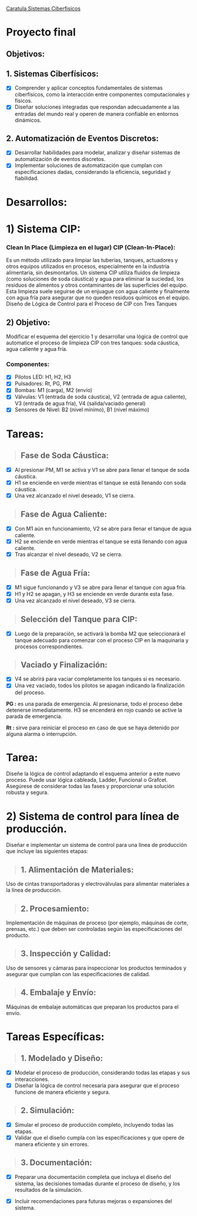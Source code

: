 

[Caratula Sistemas Ciberfisicos](https://github.com/guelo2019/Sistemas-Ciberfisico---Proyecto-Final/assets/46485082/ac6a776a-db37-4186-93d5-7699ca5dcc99)


# Proyecto final
## Objetivos: 

## 1. **Sistemas Ciberfísicos:** 
- [x] Comprender y aplicar conceptos fundamentales de sistemas ciberfísicos, como la interacción entre componentes computacionales y físicos. 
- [x] Diseñar soluciones integradas que respondan adecuadamente a las entradas del mundo real y operen de manera confiable en entornos dinámicos.
 
## 2. **Automatización de Eventos Discretos:** 
- [x] Desarrollar habilidades para modelar, analizar y diseñar sistemas de automatización de eventos discretos. 
- [x] Implementar soluciones de automatización que cumplan con especificaciones dadas, considerando la eficiencia, seguridad y fiabilidad. 

##

# Desarrollos:

# 1) **Sistema CIP:** 

### Clean In Place (Limpieza en el lugar) CIP (Clean-In-Place):

Es un método utilizado para limpiar las tuberías, tanques, actuadores y otros equipos utilizados en procesos, especialmente en la industria alimentaria, sin desmontarlos. Un sistema CIP utiliza fluidos de 
limpieza (como soluciones de soda cáustica) y agua para eliminar la suciedad, los residuos de alimentos y otros contaminantes de las superficies del equipo. Esta limpieza suele seguirse de un enjuague con agua caliente y finalmente con agua fría para asegurar que no 
queden residuos químicos en el equipo. Diseño de Lógica de Control para el Proceso de CIP con Tres Tanques

## 2) **Objetivo:** 
Modificar el esquema del ejercicio 1 y desarrollar una lógica de control que automatice el proceso de limpieza CIP con tres tanques: soda cáustica, agua caliente y agua fría. 

### **Componentes:**

- [x] Pilotos LED: H1, H2, H3 
- [x] Pulsadores: Rt, PG, PM 
- [x] Bombas: M1 (carga), M2 (envío) 
- [x] Válvulas: V1 (entrada de soda cáustica), V2 (entrada de agua caliente), V3 (entrada de agua fría), V4 (salida/vaciado general) 
- [x] Sensores de Nivel: B2 (nivel mínimo), B1 (nivel máximo) 

# Tareas:

>## Fase de Soda Cáustica:
- [x] Al presionar PM, M1 se activa y V1 se abre para llenar el tanque de soda cáustica. 
- [x] H1 se enciende en verde mientras el tanque se está llenando con soda cáustica. 
- [x] Una vez alcanzado el nivel deseado, V1 se cierra. 

>## Fase de Agua Caliente:

- [x] Con M1 aún en funcionamiento, V2 se abre para llenar el tanque de agua caliente. 
- [x] H2 se enciende en verde mientras el tanque se está llenando con agua caliente. 
- [x] Tras alcanzar el nivel deseado, V2 se cierra. 

>## Fase de Agua Fría:

- [x] M1 sigue funcionando y V3 se abre para llenar el tanque con agua fría. 
- [x] H1 y H2 se apagan, y H3 se enciende en verde durante esta fase. 
- [x] Una vez alcanzado el nivel deseado, V3 se cierra. 

>## Selección del Tanque para CIP:

- [x] Luego de la preparación, se activará la bomba M2 que seleccionará el tanque adecuado para comenzar con el proceso CIP en la maquinaria y procesos correspondientes. 

>## Vaciado y Finalización:

- [x] V4 se abrirá para vaciar completamente los tanques si es necesario. 
- [x] Una vez vaciado, todos los pilotos se apagan indicando la finalización del proceso.

**PG :** es una parada de emergencia. Al presionarse, todo el proceso debe detenerse inmediatamente. H3 se encenderá en rojo cuando se active la parada de emergencia. 

**Rt :** sirve para reiniciar el proceso en caso de que se haya detenido por alguna alarma o interrupción. 

# Tarea:

Diseñe la lógica de control adaptando el esquema anterior a este nuevo proceso. Puede usar lógica cableada, Ladder, Funcional o Grafcet. Asegúrese de considerar todas las fases y proporcionar una solución robusta y segura. 



##
##



# 2) **Sistema de control para línea de producción.** 

Diseñar e implementar un sistema de control para una línea de producción que incluye las siguientes etapas: 


>## **1. Alimentación de Materiales:** 
Uso de cintas transportadoras y electroválvulas para alimentar materiales a la línea de producción.

>## **2. Procesamiento:** 
Implementación de máquinas de proceso (por ejemplo, máquinas de corte, prensas, etc.) que deben ser controladas según las especificaciones del producto. 

>## **3. Inspección y Calidad:** 
Uso de sensores y cámaras para inspeccionar los productos terminados y asegurar que cumplan con las especificaciones de calidad.

>## **4. Embalaje y Envío:** 
Máquinas de embalaje automáticas que preparan los productos para el envío. 

# Tareas Específicas: 

>## **1. Modelado y Diseño:**
    
- [x] Modelar el proceso de producción, considerando todas las etapas y sus interacciones. 
- [x] Diseñar la lógica de control necesaria para asegurar que el proceso funcione de manera eficiente y segura. 

>## **2. Simulación:** 

- [x] Simular el proceso de producción completo, incluyendo todas las etapas.
- [x] Validar que el diseño cumpla con las especificaciones y que opere de manera eficiente y sin errores. 

>## **3. Documentación:** 

- [x] Preparar una documentación completa que incluya el diseño del sistema, las decisiones tomadas durante el proceso de diseño, y los resultados de la simulación. 
- [x] Incluir recomendaciones para futuras mejoras o expansiones del sistema.


